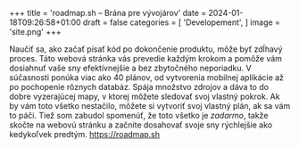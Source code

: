 +++
title = 'roadmap.sh – Brána pre vývojárov'
date = 2024-01-18T09:26:58+01:00
draft = false
categories = [
  'Developement',
]
image = 'site.png'
+++

Naučiť sa, ako začať písať kód po dokončenie produktu, môže byť zdĺhavý proces. Táto webová stránka vás prevedie každým krokom a pomôže vám dosiahnuť vaše sny efektívnejšie a bez zbytočného neporiadku. V súčasnosti ponúka viac ako 40 plánov, od vytvorenia mobilnej aplikácie až po pochopenie rôznych databáz. Spája množstvo zdrojov a dáva to do dobre vyzerajúcej mapy, v ktorej môžete sledovať svoj vlastný pokrok. Ak by vám toto všetko nestačilo, môžete si vytvoriť svoj vlastný plán, ak sa vám to páči. Tiež som zabudol spomenúť, že toto všetko je *zadarmo*, takže skočte na webovú stránku a začnite dosahovať svoje sny rýchlejšie ako kedykoľvek predtým. https://roadmap.sh